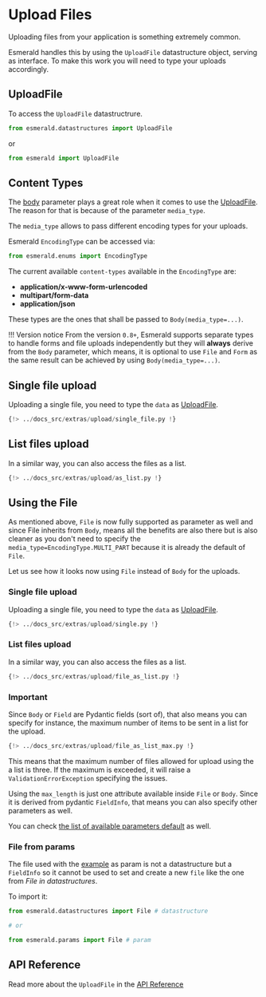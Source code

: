 # Upload Files

Uploading files from your application is something extremely common.

Esmerald handles this by using the `UploadFile` datastructure object, serving as interface. To make
this work you will need to type your uploads accordingly.

## UploadFile

To access the `UploadFile` datastructrure.

```python
from esmerald.datastructures import UploadFile
```

or

```python
from esmerald import UploadFile
```

## Content Types

The [body](./body-fields.md) parameter plays a great role when it comes to use the
[UploadFile](#uploadfile). The reason for that is because of the parameter `media_type`.

The `media_type` allows to pass different encoding types for your uploads.

Esmerald `EncodingType` can be accessed via:

```python
from esmerald.enums import EncodingType
```

The current available `content-types` available in the `EncodingType` are:

* **application/x-www-form-urlencoded**
* **multipart/form-data**
* **application/json**

These types are the ones that shall be passed to `Body(media_type=...)`.

!!! Version notice
    From the version `0.8+`, Esmerald supports separate types to handle forms and file uploads
    independently but they will **always** derive from the `Body` parameter, which means, it is
    optional to use `File` and `Form` as the same result can be achieved by using
    `Body(media_type=...)`.


## Single file upload

Uploading a single file, you need to type the `data` as [UploadFile](#uploadfile).

```python
{!> ../docs_src/extras/upload/single_file.py !}
```

## List files upload

In a similar way, you can also access the files as a list.

```python
{!> ../docs_src/extras/upload/as_list.py !}
```

## Using the File

As mentioned above, `File` is now fully supported as parameter as well and since File inherits from
`Body`, means all the benefits are also there but is also cleaner as you don't need to specify
the `media_type=EncodingType.MULTI_PART` because it is already the default of `File`.

Let us see how it looks now using `File` instead of `Body` for the uploads.

### Single file upload

Uploading a single file, you need to type the `data` as [UploadFile](#uploadfile).

```python hl_lines="6"
{!> ../docs_src/extras/upload/single.py !}
```

### List files upload

In a similar way, you can also access the files as a list.

```python hl_lines="8"
{!> ../docs_src/extras/upload/file_as_list.py !}
```

### Important

Since `Body` or `Field` are Pydantic fields (sort of), that also means you can specify for instance,
the maximum number of items to be sent in a list for the upload.

```python hl_lines="8"
{!> ../docs_src/extras/upload/file_as_list_max.py !}
```

This means that the maximum number of files allowed for upload using the a list is three. If the
maximum is exceeded, it will raise a `ValidationErrorException` specifying the issues.

Using the `max_length` is just one attribute available inside `File` or `Body`. Since it is derived
from pydantic `FieldInfo`, that means you can also specify other parameters as well.

You can check [the list of available parameters default](https://docs.pydantic.dev/latest/api/fields/#pydantic.fields.FieldInfo)
as well.

### File from params

The file used with the [example](#single-file-upload-1) as param is not a datastructure but a `FieldInfo` so it cannot
be used to set and create a new `file` like the one from *File in datastructures*.

To import it:

```python
from esmerald.datastructures import File # datastructure

# or

from esmerald.params import File # param
```

## API Reference

Read more about the `UploadFile` in the [API Reference](../references/uploadfile.md)
